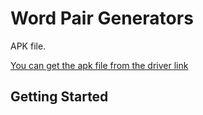 # Word Pair Generators

APK file.

[You can get the apk file from the driver link](https://drive.google.com/file/d/1OiUB1kjXWKB1FZwaGo3lbFpYezpCy-8e/view?usp=sharing)

## Getting Started


